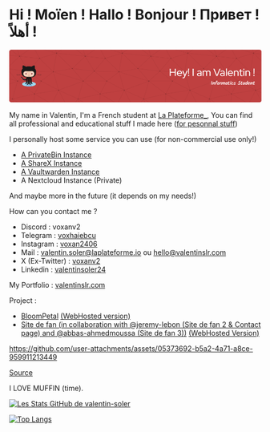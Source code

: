 # Hi ! Moïen ! Hallo ! Bonjour ! Привет ! أهلاً !

![Header](github-header-image.png)

My name in Valentin, I'm a French student at [La Plateforme_](https://laplateforme.io/), You can find all professional and educational stuff I made here ([for pesonnal stuff](https://github.com/VoXaN24))

I personally host some service you can use (for non-commercial use only!)
- [A PrivateBin Instance](https://p.hessfr.fr/)
- [A ShareX Instance](https://i.hessfr.fr/)
- [A Vaultwarden Instance](https://vault.hessfr.fr)
- A Nextcloud Instance (Private)

And maybe more in the future (it depends on my needs!)

How can you contact me ?
- Discord : voxanv2
- Telegram : [voxhaiebcu](https://t.me/voxhaiebcu)
- Instagram : [voxan2406](https://www.instagram.com/voxan2406/)
- Mail : [valentin.soler@laplateforme.io](mailto:valentin.soler@laplateforme.io) ou [hello@valentinslr.com](mailto:hello@valentinslr.com)
- X (Ex-Twitter) : [voxanv2](https://x.com/voxanv2)
- Linkedin : [valentinsoler24](https://www.linkedin.com/in/valentinsoler24/)

My Portfolio : [valentinslr.com](https://valentinslr.com/)

Project : 

- [BloomPetal](https://github.com/valentin-soler/BloomPetal/) [(WebHosted version)](https://valentin-soler.github.io/BloomPetal/)
- [Site de fan (in collaboration with @jeremy-lebon (Site de fan 2 & Contact page) and @abbas-ahmedmoussa (Site de fan 3))](https://github.com/valentin-soler/projet-fansite-groupe-1.1) [(WebHosted Version)](https://valentin-soler.github.io/projet-fansite-groupe-1.1/)




https://github.com/user-attachments/assets/05373692-b5a2-4a71-a8ce-959911213449




[Source](https://www.youtube.com/watch?app=desktop&v=LACbVhgtx9I&t=0s)

I LOVE MUFFIN (time).

[![Les Stats GitHub de valentin-soler](https://github-readme-stats.vercel.app/api?username=valentin-soler&count_private=true&show_icons=true&theme=radical)](https://github.com/anuraghazra/github-readme-stats)

[![Top Langs](https://github-readme-stats.vercel.app/api/top-langs/?username=valentin-soler&count_private=true&show_icons=true&theme=radical)](https://github.com/anuraghazra/github-readme-stats)
